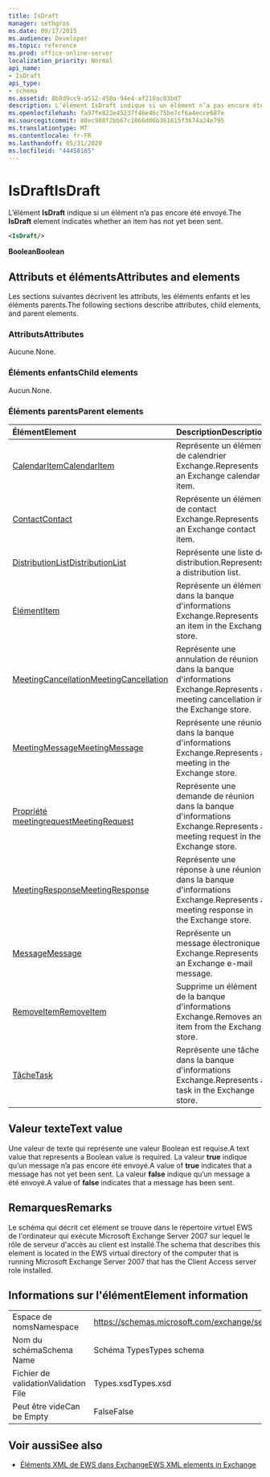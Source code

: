 ```yaml
---
title: IsDraft
manager: sethgros
ms.date: 09/17/2015
ms.audience: Developer
ms.topic: reference
ms.prod: office-online-server
localization_priority: Normal
api_name:
- IsDraft
api_type:
- schema
ms.assetid: 8b8d9cc9-a512-458a-94e4-af210ac83bd7
description: L’élément IsDraft indique si un élément n’a pas encore été envoyé.
ms.openlocfilehash: fa97fe822e45237f46e46c75be7cf6a4ecce687e
ms.sourcegitcommit: 88ec988f2bb67c1866d06b361615f3674a24e795
ms.translationtype: MT
ms.contentlocale: fr-FR
ms.lasthandoff: 05/31/2020
ms.locfileid: "44458165"
---
```

# <a name="isdraft"></a><span data-ttu-id="18c4c-103">IsDraft</span><span class="sxs-lookup"><span data-stu-id="18c4c-103">IsDraft</span></span>

<span data-ttu-id="18c4c-104">L’élément **IsDraft** indique si un élément n’a pas encore été envoyé.</span><span class="sxs-lookup"><span data-stu-id="18c4c-104">The **IsDraft** element indicates whether an item has not yet been sent.</span></span> 
  
```xml
<IsDraft/>
```

 <span data-ttu-id="18c4c-105">**Boolean**</span><span class="sxs-lookup"><span data-stu-id="18c4c-105">**Boolean**</span></span>
## <a name="attributes-and-elements"></a><span data-ttu-id="18c4c-106">Attributs et éléments</span><span class="sxs-lookup"><span data-stu-id="18c4c-106">Attributes and elements</span></span>

<span data-ttu-id="18c4c-107">Les sections suivantes décrivent les attributs, les éléments enfants et les éléments parents.</span><span class="sxs-lookup"><span data-stu-id="18c4c-107">The following sections describe attributes, child elements, and parent elements.</span></span>
  
### <a name="attributes"></a><span data-ttu-id="18c4c-108">Attributs</span><span class="sxs-lookup"><span data-stu-id="18c4c-108">Attributes</span></span>

<span data-ttu-id="18c4c-109">Aucune.</span><span class="sxs-lookup"><span data-stu-id="18c4c-109">None.</span></span>
  
### <a name="child-elements"></a><span data-ttu-id="18c4c-110">Éléments enfants</span><span class="sxs-lookup"><span data-stu-id="18c4c-110">Child elements</span></span>

<span data-ttu-id="18c4c-111">Aucun.</span><span class="sxs-lookup"><span data-stu-id="18c4c-111">None.</span></span>
  
### <a name="parent-elements"></a><span data-ttu-id="18c4c-112">Éléments parents</span><span class="sxs-lookup"><span data-stu-id="18c4c-112">Parent elements</span></span>

|<span data-ttu-id="18c4c-113">**Élément**</span><span class="sxs-lookup"><span data-stu-id="18c4c-113">**Element**</span></span>|<span data-ttu-id="18c4c-114">**Description**</span><span class="sxs-lookup"><span data-stu-id="18c4c-114">**Description**</span></span>|
|:-----|:-----|
|[<span data-ttu-id="18c4c-115">CalendarItem</span><span class="sxs-lookup"><span data-stu-id="18c4c-115">CalendarItem</span></span>](calendaritem.md) <br/> |<span data-ttu-id="18c4c-116">Représente un élément de calendrier Exchange.</span><span class="sxs-lookup"><span data-stu-id="18c4c-116">Represents an Exchange calendar item.</span></span>  <br/> |
|[<span data-ttu-id="18c4c-117">Contact</span><span class="sxs-lookup"><span data-stu-id="18c4c-117">Contact</span></span>](contact.md) <br/> |<span data-ttu-id="18c4c-118">Représente un élément de contact Exchange.</span><span class="sxs-lookup"><span data-stu-id="18c4c-118">Represents an Exchange contact item.</span></span>  <br/> |
|[<span data-ttu-id="18c4c-119">DistributionList</span><span class="sxs-lookup"><span data-stu-id="18c4c-119">DistributionList</span></span>](distributionlist.md) <br/> |<span data-ttu-id="18c4c-120">Représente une liste de distribution.</span><span class="sxs-lookup"><span data-stu-id="18c4c-120">Represents a distribution list.</span></span>  <br/> |
|[<span data-ttu-id="18c4c-121">Élément</span><span class="sxs-lookup"><span data-stu-id="18c4c-121">Item</span></span>](item.md) <br/> |<span data-ttu-id="18c4c-122">Représente un élément dans la banque d'informations Exchange.</span><span class="sxs-lookup"><span data-stu-id="18c4c-122">Represents an item in the Exchange store.</span></span>  <br/> |
|[<span data-ttu-id="18c4c-123">MeetingCancellation</span><span class="sxs-lookup"><span data-stu-id="18c4c-123">MeetingCancellation</span></span>](meetingcancellation.md) <br/> |<span data-ttu-id="18c4c-124">Représente une annulation de réunion dans la banque d'informations Exchange.</span><span class="sxs-lookup"><span data-stu-id="18c4c-124">Represents a meeting cancellation in the Exchange store.</span></span>  <br/> |
|[<span data-ttu-id="18c4c-125">MeetingMessage</span><span class="sxs-lookup"><span data-stu-id="18c4c-125">MeetingMessage</span></span>](meetingmessage.md) <br/> |<span data-ttu-id="18c4c-126">Représente une réunion dans la banque d'informations Exchange.</span><span class="sxs-lookup"><span data-stu-id="18c4c-126">Represents a meeting in the Exchange store.</span></span>  <br/> |
|[<span data-ttu-id="18c4c-127">Propriété meetingrequest</span><span class="sxs-lookup"><span data-stu-id="18c4c-127">MeetingRequest</span></span>](meetingrequest.md) <br/> |<span data-ttu-id="18c4c-128">Représente une demande de réunion dans la banque d'informations Exchange.</span><span class="sxs-lookup"><span data-stu-id="18c4c-128">Represents a meeting request in the Exchange store.</span></span>  <br/> |
|[<span data-ttu-id="18c4c-129">MeetingResponse</span><span class="sxs-lookup"><span data-stu-id="18c4c-129">MeetingResponse</span></span>](meetingresponse.md) <br/> |<span data-ttu-id="18c4c-130">Représente une réponse à une réunion dans la banque d'informations Exchange.</span><span class="sxs-lookup"><span data-stu-id="18c4c-130">Represents a meeting response in the Exchange store.</span></span>  <br/> |
|[<span data-ttu-id="18c4c-131">Message</span><span class="sxs-lookup"><span data-stu-id="18c4c-131">Message</span></span>](message-ex15websvcsotherref.md) <br/> |<span data-ttu-id="18c4c-132">Représente un message électronique Exchange.</span><span class="sxs-lookup"><span data-stu-id="18c4c-132">Represents an Exchange e-mail message.</span></span>  <br/> |
|[<span data-ttu-id="18c4c-133">RemoveItem</span><span class="sxs-lookup"><span data-stu-id="18c4c-133">RemoveItem</span></span>](removeitem.md) <br/> |<span data-ttu-id="18c4c-134">Supprime un élément de la banque d'informations Exchange.</span><span class="sxs-lookup"><span data-stu-id="18c4c-134">Removes an item from the Exchange store.</span></span>  <br/> |
|[<span data-ttu-id="18c4c-135">Tâche</span><span class="sxs-lookup"><span data-stu-id="18c4c-135">Task</span></span>](task.md) <br/> |<span data-ttu-id="18c4c-136">Représente une tâche dans la banque d'informations Exchange.</span><span class="sxs-lookup"><span data-stu-id="18c4c-136">Represents a task in the Exchange store.</span></span>  <br/> |
   
## <a name="text-value"></a><span data-ttu-id="18c4c-137">Valeur texte</span><span class="sxs-lookup"><span data-stu-id="18c4c-137">Text value</span></span>

<span data-ttu-id="18c4c-138">Une valeur de texte qui représente une valeur Boolean est requise.</span><span class="sxs-lookup"><span data-stu-id="18c4c-138">A text value that represents a Boolean value is required.</span></span> <span data-ttu-id="18c4c-139">La valeur **true** indique qu’un message n’a pas encore été envoyé.</span><span class="sxs-lookup"><span data-stu-id="18c4c-139">A value of **true** indicates that a message has not yet been sent.</span></span> <span data-ttu-id="18c4c-140">La valeur **false** indique qu’un message a été envoyé.</span><span class="sxs-lookup"><span data-stu-id="18c4c-140">A value of **false** indicates that a message has been sent.</span></span> 
  
## <a name="remarks"></a><span data-ttu-id="18c4c-141">Remarques</span><span class="sxs-lookup"><span data-stu-id="18c4c-141">Remarks</span></span>

<span data-ttu-id="18c4c-142">Le schéma qui décrit cet élément se trouve dans le répertoire virtuel EWS de l'ordinateur qui exécute Microsoft Exchange Server 2007 sur lequel le rôle de serveur d'accès au client est installé.</span><span class="sxs-lookup"><span data-stu-id="18c4c-142">The schema that describes this element is located in the EWS virtual directory of the computer that is running Microsoft Exchange Server 2007 that has the Client Access server role installed.</span></span>
  
## <a name="element-information"></a><span data-ttu-id="18c4c-143">Informations sur l'élément</span><span class="sxs-lookup"><span data-stu-id="18c4c-143">Element information</span></span>

|||
|:-----|:-----|
|<span data-ttu-id="18c4c-144">Espace de noms</span><span class="sxs-lookup"><span data-stu-id="18c4c-144">Namespace</span></span>  <br/> |https://schemas.microsoft.com/exchange/services/2006/types  <br/> |
|<span data-ttu-id="18c4c-145">Nom du schéma</span><span class="sxs-lookup"><span data-stu-id="18c4c-145">Schema Name</span></span>  <br/> |<span data-ttu-id="18c4c-146">Schéma Types</span><span class="sxs-lookup"><span data-stu-id="18c4c-146">Types schema</span></span>  <br/> |
|<span data-ttu-id="18c4c-147">Fichier de validation</span><span class="sxs-lookup"><span data-stu-id="18c4c-147">Validation File</span></span>  <br/> |<span data-ttu-id="18c4c-148">Types.xsd</span><span class="sxs-lookup"><span data-stu-id="18c4c-148">Types.xsd</span></span>  <br/> |
|<span data-ttu-id="18c4c-149">Peut être vide</span><span class="sxs-lookup"><span data-stu-id="18c4c-149">Can be Empty</span></span>  <br/> |<span data-ttu-id="18c4c-150">False</span><span class="sxs-lookup"><span data-stu-id="18c4c-150">False</span></span>  <br/> |
   
## <a name="see-also"></a><span data-ttu-id="18c4c-151">Voir aussi</span><span class="sxs-lookup"><span data-stu-id="18c4c-151">See also</span></span>



- [<span data-ttu-id="18c4c-152">Éléments XML de EWS dans Exchange</span><span class="sxs-lookup"><span data-stu-id="18c4c-152">EWS XML elements in Exchange</span></span>](ews-xml-elements-in-exchange.md)

